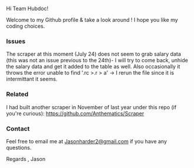 Hi Team Hubdoc!

Welcome to my Github profile & take a look around ! I hope you like my coding choices.

<h3> Issues </h3>

The scraper at this moment (July 24) does not seem to grab salary data (this was not an issue previous to the 24th)- I will try to come back, unhide the salary data and get it added to the table as well. Also occasionally it throws the error unable to find '.rc >.r > a' -> I rerun the file since it is intermittant it seems.


<h3>Related </h3>

I had built another scraper in November of last year under this repo (if you're curious): https://github.com/Anthematics/Scraper

<h3>Contact </h3>

Feel free to email me at Jasonharder2@gmail.com if you have any questions.

Regards , Jason
